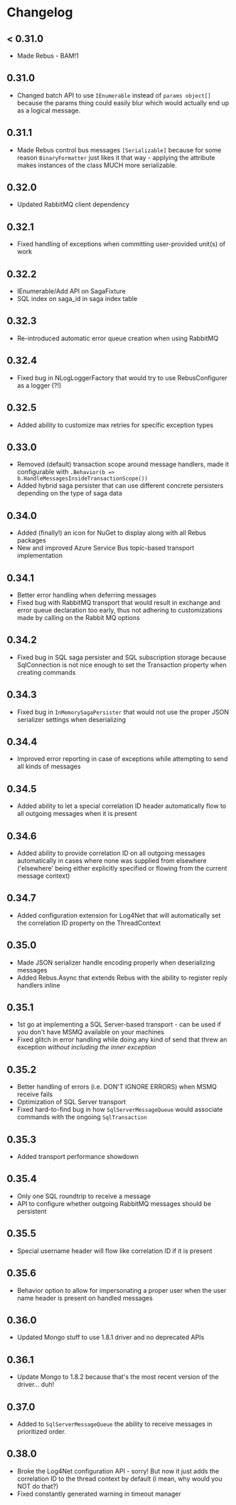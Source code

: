 # Changelog

## < 0.31.0

* Made Rebus - BAM!1

## 0.31.0

* Changed batch API to use `IEnumerable` instead of `params object[]` because the params thing could easily blur which would actually end up as a logical message.

## 0.31.1

* Made Rebus control bus messages `[Serializable]` because for some reason `BinaryFormatter` just likes it that way - applying the attribute makes instances of the class MUCH more serializable.

## 0.32.0

* Updated RabbitMQ client dependency

## 0.32.1

* Fixed handling of exceptions when committing user-provided unit(s) of work

## 0.32.2

* IEnumerable/Add API on SagaFixture
* SQL index on saga_id in saga index table

## 0.32.3

* Re-introduced automatic error queue creation when using RabbitMQ

## 0.32.4

* Fixed bug in NLogLoggerFactory that would try to use RebusConfigurer as a logger (?!)

## 0.32.5

* Added ability to customize max retries for specific exception types

## 0.33.0

* Removed (default) transaction scope around message handlers, made it configurable with `.Behavior(b => b.HandleMessagesInsideTransactionScope())`
* Added hybrid saga persister that can use different concrete persisters depending on the type of saga data

## 0.34.0

* Added (finally!) an icon for NuGet to display along with all Rebus packages
* New and improved Azure Service Bus topic-based transport implementation

## 0.34.1

* Better error handling when deferring messages
* Fixed bug with RabbitMQ transport that would result in exchange and error queue declaration too early, thus not adhering to customizations made by calling on the Rabbit MQ options

## 0.34.2

* Fixed bug in SQL saga persister and SQL subscription storage because SqlConnection is not nice enough to set the Transaction property when creating commands

## 0.34.3

* Fixed bug in `InMemorySagaPersister` that would not use the proper JSON serializer settings when deserializing

## 0.34.4

* Improved error reporting in case of exceptions while attempting to send all kinds of messages

## 0.34.5

* Added ability to let a special correlation ID header automatically flow to all outgoing messages when it is present

## 0.34.6

* Added ability to provide correlation ID on all outgoing messages automatically in cases where none was supplied from elsewhere ('elsewhere' being either explicitly specified or flowing from the current message context)

## 0.34.7

* Added configuration extension for Log4Net that will automatically set the correlation ID property on the ThreadContext

## 0.35.0

* Made JSON serializer handle encoding properly when deserializing messages
* Added Rebus.Async that extends Rebus with the ability to register reply handlers inline

## 0.35.1

* 1st go at implementing a SQL Server-based transport - can be used if you don't have MSMQ available on your machines
* Fixed glitch in error handling while doing any kind of send that threw an exception _without including the inner exception_

## 0.35.2

* Better handling of errors (i.e. DON'T IGNORE ERRORS) when MSMQ receive fails
* Optimization of SQL Server transport
* Fixed hard-to-find bug in how `SqlServerMessageQueue` would associate commands with the ongoing `SqlTransaction`

## 0.35.3

* Added transport performance showdown

## 0.35.4

* Only one SQL roundtrip to receive a message
* API to configure whether outgoing RabbitMQ messages should be persistent

## 0.35.5

* Special username header will flow like correlation ID if it is present

## 0.35.6

* Behavior option to allow for impersonating a proper user when the user name header is present on handled messages

## 0.36.0

* Updated Mongo stuff to use 1.8.1 driver and no deprecated APIs

## 0.36.1

* Update Mongo to 1.8.2 because that's the most recent version of the driver... duh!

## 0.37.0

* Added to `SqlServerMessageQueue` the ability to receive messages in prioritized order.

## 0.38.0

* Broke the Log4Net configuration API - sorry! But now it just adds the correlation ID to the thread context by default (i mean, why would you NOT do that?)
* Fixed constantly generated warning in timeout manager